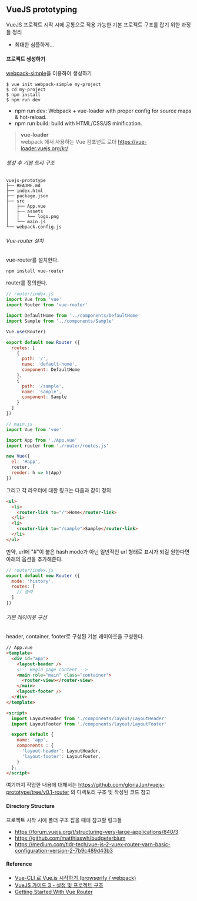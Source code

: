 ## VueJS prototyping
VueJS 프로젝트 시작 시에 공통으로 적용 가능한 기본 프로젝트 구조를 잡기 위한 과정들 정리
- 최대한 심플하게...


#### 프로젝트 생성하기
[webpack-simple](https://github.com/vuejs-templates/webpack-simple)을 이용하여 생성하기   
```
$ vue init webpack-simple my-project
$ cd my-project
$ npm install
$ npm run dev
```
- npm run dev: Webpack + vue-loader with proper config for source maps & hot-reload.
- npm run build: build with HTML/CSS/JS minification.

> **vue-loader**   
> webpack 에서 사용하는 Vue 컴포넌트 로더
> https://vue-loader.vuejs.org/kr/

###### 생성 후 기본 트리 구조
```
vuejs-prototype
├── README.md
├── index.html
├── package.json
├── src
│   ├── App.vue
│   ├── assets
│   │   └── logo.png
│   └── main.js
└── webpack.config.js
```

###### Vue-router 설치
vue-router를 설치한다.
```
npm install vue-router
```

router를 정의한다.
```javascript
// router/index.js
import Vue from 'vue'
import Router from 'vue-router'

import DefaultHome from '../components/DefaultHome'
import Sample from '../components/Sample'

Vue.use(Router)

export default new Router ({
  routes: [
    {
      path: '/',
      name: 'default-home',
      component: DefaultHome
    },
    {
      path: '/sample',
      name: 'sample',
      component: Sample
    }
  ]
})
```
```javascript
// main.js
import Vue from 'vue'

import App from './App.vue'
import router from './router/routes.js'

new Vue({
  el: '#app',
  router,
  render: h => h(App)
})
```

그리고 각 라우터에 대한 링크는 다음과 같이 정의
```HTML
<ul>
  <li>
    <router-link to="/">Home</router-link>
  </li>
  <li>
    <router-link to="/sample">Sample</router-link>
  </li>
</ul>
```

만약, url에 "#"이 붙은 hash mode가 아닌 일반적인 url 형태로 표시가 되길 원한다면 아래의 옵션을 추가해준다.
```javascript
// router/index.js
export default new Router ({
  mode: 'history',
  routes: [
    // 중략
  ]
})
```


###### 기본 레이아웃 구성
header, container, footer로 구성된 기본 레이아웃을 구성한다.
```html
// App.vue
<template>
  <div id="app">
    <layout-header />
    <!-- Begin page content -->
    <main role="main" class="container">
      <router-view></router-view>
    </main>
    <layout-footer />
  </div>
</template>

<script>
  import LayoutHeader from './components/layout/LayoutHeader'
  import LayoutFooter from './components/layout/LayoutFooter'

  export default {
    name: 'app',
    components : {
      'layout-header': LayoutHeader,
      'layout-footer': LayoutFooter,
    }
  };
</script>
```
여기까지 작업한 내용에 대해서는 https://github.com/gloriaJun/vuejs-prototype/tree/v0.1-router 의 디렉토리 구조 및 작성된 코드 참고


#### Directory Structure
프로젝트 시작 시에 폴더 구조 잡을 때에 참고할 링크들
- https://forum.vuejs.org/t/structuring-very-large-applications/840/3
- https://github.com/matthiaswh/budgeterbium
- https://medium.com/tldr-tech/vue-js-2-vuex-router-yarn-basic-configuration-version-2-7b9c489d43b3



#### Reference
- [Vue-CLI 로 Vue.js 시작하기 (browserify / webpack)](https://medium.com/witinweb/vue-cli-%EB%A1%9C-vue-js-%EC%8B%9C%EC%9E%91%ED%95%98%EA%B8%B0-browserify-webpack-22582202cd52)     
- [VueJS 가이드 3 - 설정 및 프로젝트 구조](http://webframeworks.kr/tutorials/weplanet/3project-structure/)   
- [Getting Started With Vue Router](https://scotch.io/tutorials/getting-started-with-vue-router)
